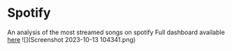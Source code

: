 # Spotify
An analysis of the most streamed songs on spotify
Full dashboard available [here](https://app.powerbi.com/view?r=eyJrIjoiZTRlNDc2ZDYtNDBjYS00YThlLTgxYzYtMmQxN2E3YWY4NGVkIiwidCI6ImNmNGQxZDUxLWEzMjQtNDhmNC1iNTc5LTIwOGIyZDQ5MzAwZiJ9)
![](Screenshot 2023-10-13 104341.png)

